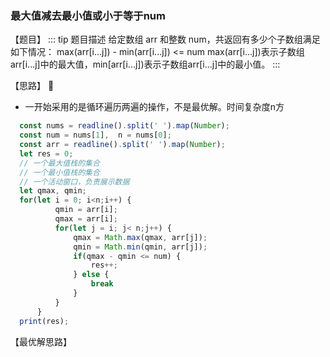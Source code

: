 ###  最大值减去最小值或小于等于num

【题目】
::: tip 题目描述
给定数组 arr 和整数 num，共返回有多少个子数组满足如下情况：
 max(arr[i...j]) - min(arr[i...j]) <= num
max(arr[i...j])表示子数组arr[i...j]中的最大值，min[arr[i...j])表示子数组arr[i...j]中的最小值。
:::

【思路】
:clown_face:

* 一开始采用的是循环遍历两遍的操作，不是最优解。时间复杂度n方

``` js
  const nums = readline().split(' ').map(Number);
  const num = nums[1],  n = nums[0];
  const arr = readline().split(' ').map(Number);
  let res = 0;
  // 一个最大值栈的集合
  // 一个最小值栈的集合
  // 一个活动窗口，负责展示数据
  let qmax, qmin;
  for(let i = 0; i<n;i++) {
          qmin = arr[i];
          qmax = arr[i];
          for(let j = i; j< n;j++) {
              qmax = Math.max(qmax, arr[j]);
              qmin = Math.min(qmin, arr[j]);
              if(qmax - qmin <= num) {
                  res++;
              } else {
                  break
              }
          }
      }
  print(res);
```

【最优解思路】

